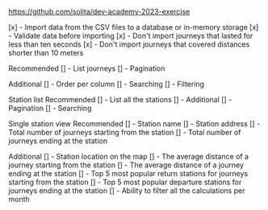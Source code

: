 https://github.com/solita/dev-academy-2023-exercise

[x] - Import data from the CSV files to a database or in-memory storage
[x] - Validate data before importing
[x] - Don't import journeys that lasted for less than ten seconds
[x] - Don't import journeys that covered distances shorter than 10 meters

Recommended
[] - List journeys
[] - Pagination

Additional
[] - Order per column
[] - Searching
[] - Filtering

Station list
Recommended
[] - List all the stations
[] - Additional
[] - Pagination
[] - Searching

Single station view
Recommended
[] - Station name
[] - Station address
[] - Total number of journeys starting from the station
[] - Total number of journeys ending at the station

Additional
[] - Station location on the map
[] - The average distance of a journey starting from the station
[] - The average distance of a journey ending at the station
[] - Top 5 most popular return stations for journeys starting from the station
[] - Top 5 most popular departure stations for journeys ending at the station
[] - Ability to filter all the calculations per month
